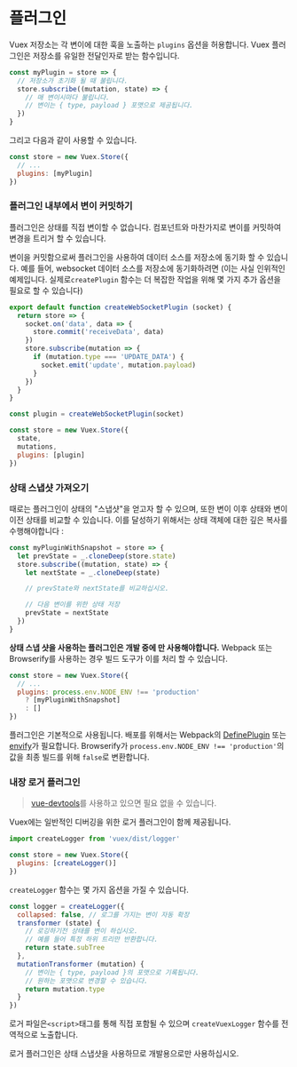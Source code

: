 # 플러그인

Vuex 저장소는 각 변이에 대한 훅을 노출하는 `plugins` 옵션을 허용합니다. Vuex 플러그인은 저장소를 유일한 전달인자로 받는 함수입니다.

``` js
const myPlugin = store => {
  // 저장소가 초기화 될 때 불립니다.
  store.subscribe((mutation, state) => {
    // 매 변이시마다 불립니다.
    // 변이는 { type, payload } 포맷으로 제공됩니다.
  })
}
```

그리고 다음과 같이 사용할 수 있습니다.

``` js
const store = new Vuex.Store({
  // ...
  plugins: [myPlugin]
})
```

### 플러그인 내부에서 변이 커밋하기

플러그인은 상태를 직접 변이할 수 없습니다. 컴포넌트와 마찬가지로 변이를 커밋하여 변경을 트리거 할 수 있습니다.

변이을 커밋함으로써 플러그인을 사용하여 데이터 소스를 저장소에 동기화 할 수 있습니다. 예를 들어, websocket 데이터 소스를 저장소에 동기화하려면 (이는 사실 인위적인 예제입니다. 실제로`createPlugin` 함수는 더 복잡한 작업을 위해 몇 가지 추가 옵션을 필요로 할 수 있습니다)

``` js
export default function createWebSocketPlugin (socket) {
  return store => {
    socket.on('data', data => {
      store.commit('receiveData', data)
    })
    store.subscribe(mutation => {
      if (mutation.type === 'UPDATE_DATA') {
        socket.emit('update', mutation.payload)
      }
    })
  }
}
```

``` js
const plugin = createWebSocketPlugin(socket)

const store = new Vuex.Store({
  state,
  mutations,
  plugins: [plugin]
})
```

### 상태 스냅샷 가져오기

때로는 플러그인이 상태의 "스냅샷"을 얻고자 할 수 있으며, 또한 변이 이후 상태와 변이 이전 상태를 비교할 수 있습니다. 이를 달성하기 위해서는 상태 객체에 대한 깊은 복사를 수행해야합니다 :

``` js
const myPluginWithSnapshot = store => {
  let prevState = _.cloneDeep(store.state)
  store.subscribe((mutation, state) => {
    let nextState = _.cloneDeep(state)

    // prevState와 nextState를 비교하십시오.

    // 다음 변이를 위한 상태 저장
    prevState = nextState
  })
}
```

**상태 스냅 샷을 사용하는 플러그인은 개발 중에 만 사용해야합니다.** Webpack 또는 Browserify를 사용하는 경우 빌드 도구가 이를 처리 할 수 있습니다.

``` js
const store = new Vuex.Store({
  // ...
  plugins: process.env.NODE_ENV !== 'production'
    ? [myPluginWithSnapshot]
    : []
})
```

플러그인은 기본적으로 사용됩니다. 배포를 위해서는 Webpack의 [DefinePlugin](https://webpack.github.io/docs/list-of-plugins.html#defineplugin) 또는 [envify](https://github.com/hughsk/envify)가 필요합니다. Browserify가 `process.env.NODE_ENV !== 'production'`의 값을 최종 빌드를 위해 `false`로 변환합니다.


### 내장 로거 플러그인

> [vue-devtools](https://github.com/vuejs/vue-devtools)를 사용하고 있으면 필요 없을 수 있습니다.

Vuex에는 일반적인 디버깅을 위한 로거 플러그인이 함께 제공됩니다.

``` js
import createLogger from 'vuex/dist/logger'

const store = new Vuex.Store({
  plugins: [createLogger()]
})
```

`createLogger` 함수는 몇 가지 옵션을 가질 수 있습니다.

``` js
const logger = createLogger({
  collapsed: false, // 로그를 가지는 변이 자동 확장
  transformer (state) {
    // 로깅하기전 상태를 변이 하십시오.
    // 예를 들어 특정 하위 트리만 반환합니다.
    return state.subTree
  },
  mutationTransformer (mutation) {
    // 변이는 { type, payload }의 포맷으로 기록됩니다.
    // 원하는 포맷으로 변경할 수 있습니다.
    return mutation.type
  }
})
```

로거 파일은`<script>`태그를 통해 직접 포함될 수 있으며 `createVuexLogger` 함수를 전역적으로 노출합니다.

로거 플러그인은 상태 스냅샷을 사용하므로 개발용으로만 사용하십시오.
